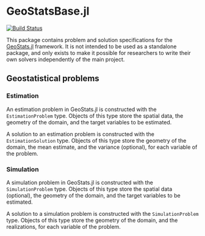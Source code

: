 # GeoStatsBase.jl

[![Build Status](https://travis-ci.org/juliohm/GeoStatsBase.jl.svg?branch=master)](https://travis-ci.org/juliohm/GeoStatsBase.jl)

This package contains problem and solution specifications for the
[GeoStats.jl](https://github.com/juliohm/GeoStats.jl) framework.
It is not intended to be used as a standalone package, and only
exists to make it possible for researchers to write their own
solvers independently of the main project.

## Geostatistical problems

### Estimation

An estimation problem in GeoStats.jl is constructed with the `EstimationProblem` type.
Objects of this type store the spatial data, the geometry of the domain, and the target
variables to be estimated.

A solution to an estimation problem is constructed with the `EstimationSolution` type.
Objects of this type store the geometry of the domain, the mean estimate, and the
variance (optional), for each variable of the problem.

### Simulation

A simulation problem in GeoStats.jl is constructed with the `SimulationProblem` type.
Objects of this type store the spatial data (optional), the geometry of the domain, and
the target variables to be estimated.

A solution to a simulation problem is constructed with the `SimulationProblem` type.
Objects of this type store the geometry of the domain, and the realizations, for each
variable of the problem.
